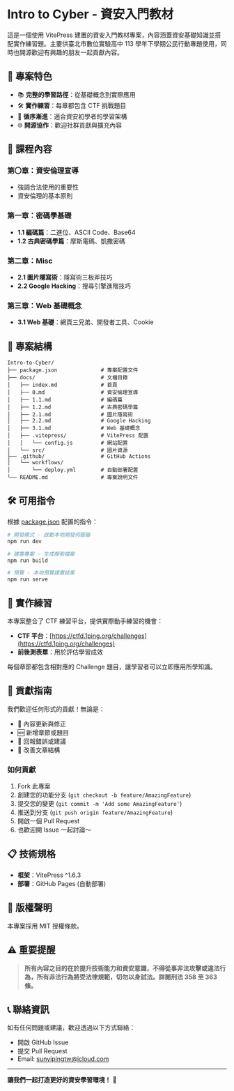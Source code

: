 # Intro to Cyber - 資安入門教材

這是一個使用 VitePress 建置的資安入門教材專案，內容涵蓋資安基礎知識並搭配實作練習題。主要供臺北市數位實驗高中 113 學年下學期公民行動專題使用，同時也開源歡迎有興趣的朋友一起貢獻內容。

## 🌟 專案特色

- 📚 **完整的學習路徑**：從基礎概念到實際應用
- 🛠️ **實作練習**：每章都包含 CTF 挑戰題目
- 🎯 **循序漸進**：適合資安初學者的學習架構
- 🌐 **開源協作**：歡迎社群貢獻與擴充內容

## 📖 課程內容

### 第〇章：資安倫理宣導

- 強調合法使用的重要性
- 資安倫理的基本原則

### 第一章：密碼學基礎

- **1.1 編碼篇**：二進位、ASCII Code、Base64
- **1.2 古典密碼學篇**：摩斯電碼、凱撒密碼

### 第二章：Misc

- **2.1 圖片隱寫術**：隱寫術三板斧技巧
- **2.2 Google Hacking**：搜尋引擎進階技巧

### 第三章：Web 基礎概念

- **3.1 Web 基礎**：網頁三兄弟、開發者工具、Cookie

## 📁 專案結構

```
Intro-to-Cyber/
├── package.json              # 專案配置文件
├── docs/                     # 文檔目錄
│   ├── index.md              # 首頁
│   ├── 0.md                  # 資安倫理宣導
│   ├── 1.1.md                # 編碼篇
│   ├── 1.2.md                # 古典密碼學篇
│   ├── 2.1.md                # 圖片隱寫術
│   ├── 2.2.md                # Google Hacking
│   ├── 3.1.md                # Web 基礎概念
│   ├── .vitepress/           # VitePress 配置
│   │   └── config.js         # 網站配置
│   └── src/                  # 圖片資源
├── .github/                  # GitHub Actions
│   └── workflows/
│       └── deploy.yml        # 自動部署配置
└── README.md                 # 專案說明文件
```

## 🛠️ 可用指令

根據 [package.json](package.json) 配置的指令：

```bash
# 開發模式 - 啟動本地開發伺服器
npm run dev

# 建置專案 - 生成靜態檔案
npm run build

# 預覽 - 本地預覽建置結果
npm run serve
```

## 🎯 實作練習

本專案整合了 CTF 練習平台，提供實際動手練習的機會：

- **CTF 平台**：[https://ctfd.1ping.org/challenges](https://ctfd.1ping.org/challenges)
- **前後測表單**：用於評估學習成效

每個章節都包含相對應的 Challenge 題目，讓學習者可以立即應用所學知識。

## 🤝 貢獻指南

我們歡迎任何形式的貢獻！無論是：

- 📝 內容更新與修正
- 🆕 新增章節或題目
- 🐛 回報錯誤或建議
- 📖 改善文章結構

### 如何貢獻

1. Fork 此專案
2. 創建您的功能分支 (`git checkout -b feature/AmazingFeature`)
3. 提交您的變更 (`git commit -m 'Add some AmazingFeature'`)
4. 推送到分支 (`git push origin feature/AmazingFeature`)
5. 開啟一個 Pull Request
6. 也歡迎開 Issue 一起討論～

## 📋 技術規格

- **框架**：VitePress ^1.6.3
- **部署**：GitHub Pages (自動部署)

## 📜 版權聲明

本專案採用 MIT 授權條款。

## ⚠️ 重要提醒

> **所有內容之目的在於提升技術能力和資安意識，不得從事非法攻擊或違法行為，所有非法行為將受法律規範，切勿以身試法。詳閱刑法 358 至 363 條。**

## 📞 聯絡資訊

如有任何問題或建議，歡迎透過以下方式聯絡：

- 開啟 GitHub Issue
- 提交 Pull Request
- Email: sunyipingtw@icloud.com

---

**讓我們一起打造更好的資安學習環境！** 🔐